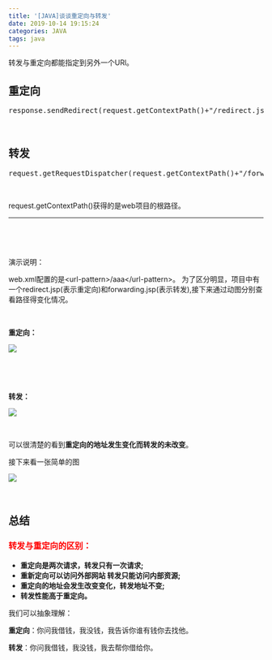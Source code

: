 ```yaml
---
title: '[JAVA]谈谈重定向与转发'
date: 2019-10-14 19:15:24
categories: JAVA
tags: java
---
```



转发与重定向都能指定到另外一个URl。

## 重定向

<pre class="lang:java decode:true">response.sendRedirect(request.getContextPath()+"/redirect.jsp");</pre>
&nbsp;

## 转发

<pre class="lang:java decode:true">request.getRequestDispatcher(request.getContextPath()+"/forwarding.jsp").forward(request,response);</pre>
&nbsp;

request.getContextPath()获得的是web项目的根路径。

* * *

&nbsp;

&nbsp;

演示说明：

web.xml配置的是&lt;url-pattern&gt;/aaa&lt;/url-pattern&gt;。
为了区分明显，项目中有一个redirect.jsp(表示重定向)和forwarding.jsp(表示转发),接下来通过动图分别查看路径得变化情况。

&nbsp;

**重定向：**

[![](http://image.xiaoxinyes.club/redirect.gif)](http://image.xiaoxinyes.club/redirect.gif)

&nbsp;

&nbsp;

**转发：**

[![](http://image.xiaoxinyes.club/forwarding.gif)](http://image.xiaoxinyes.club/forwarding.gif)

&nbsp;

可以很清楚的看到**重定向的地址发生变化而转发的未改变**。

接下来看一张简单的图

[![](http://image.xiaoxinyes.club/2018-08-10_1.png)](http://image.xiaoxinyes.club/2018-08-10_1.png)

&nbsp;

## 总结

### <span style="color: #ff0000;">转发与重定向的区别：</span>

*   **重定向是两次请求，转发只有一次请求;**
*   **重新定向可以访问外部网站 转发只能访问内部资源;**
*   **重定向的地址会发生改变变化，转发地址不变;**
*   **转发性能高于重定向。**
&nbsp;

我们可以抽象理解：

**重定向**：你问我借钱，我没钱，我告诉你谁有钱你去找他。

**转发**：你问我借钱，我没钱，我去帮你借给你。